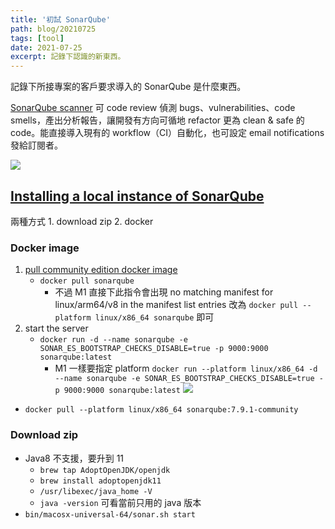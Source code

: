 ```yaml
---
title: '初試 SonarQube'
path: blog/20210725
tags: [tool]
date: 2021-07-25
excerpt: 記錄下認識的新東西。
---
```


記錄下所接專案的客戶要求導入的 SonarQube 是什麼東西。

[SonarQube scanner](https://docs.sonarqube.org/latest/) 可 code review 偵測 bugs、vulnerabilities、code smells，產出分析報告，讓開發有方向可循地 refactor 更為 clean & safe 的 code。能直接導入現有的 workflow（CI）自動化，也可設定 email notifications 發給訂閱者。

![](https://docs.sonarqube.org/9.0/images/dev-cycle.png)

## [Installing a local instance of SonarQube](https://docs.sonarqube.org/latest/setup/get-started-2-minutes/)
兩種方式 1. download zip 2. docker
### Docker image
1. [pull community edition docker image](https://hub.docker.com/_/sonarqube/)
    * `docker pull sonarqube`
        * 不過 M1 直接下此指令會出現 no matching manifest for linux/arm64/v8 in the manifest list entries 改為 `docker pull --platform linux/x86_64 sonarqube` 即可
2. start the server
    * `docker run -d --name sonarqube -e SONAR_ES_BOOTSTRAP_CHECKS_DISABLE=true -p 9000:9000 sonarqube:latest`
        * M1 一樣要指定 platform `docker run --platform linux/x86_64 -d --name sonarqube -e SONAR_ES_BOOTSTRAP_CHECKS_DISABLE=true -p 9000:9000 sonarqube:latest`
        ![](https://i.imgur.com/JnkDkjQ.png)
* `docker pull --platform linux/x86_64 sonarqube:7.9.1-community`

### Download zip
* Java8 不支援，要升到 11
    * `brew tap AdoptOpenJDK/openjdk`
    * `brew install adoptopenjdk11`
    * `/usr/libexec/java_home -V`
    * `java -version` 可看當前只用的 java 版本
* `bin/macosx-universal-64/sonar.sh start`